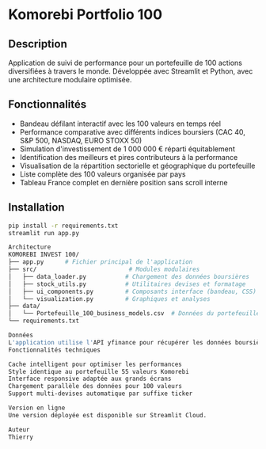 # Komorebi Portfolio 100

## Description
Application de suivi de performance pour un portefeuille de 100 actions diversifiées à travers le monde. Développée avec Streamlit et Python, avec une architecture modulaire optimisée.

## Fonctionnalités
- Bandeau défilant interactif avec les 100 valeurs en temps réel
- Performance comparative avec différents indices boursiers (CAC 40, S&P 500, NASDAQ, EURO STOXX 50)
- Simulation d'investissement de 1 000 000 € réparti équitablement
- Identification des meilleurs et pires contributeurs à la performance
- Visualisation de la répartition sectorielle et géographique du portefeuille
- Liste complète des 100 valeurs organisée par pays
- Tableau France complet en dernière position sans scroll interne

## Installation

```bash
pip install -r requirements.txt
streamlit run app.py

Architecture
KOMOREBI INVEST 100/
├── app.py      # Fichier principal de l'application
├── src/                          # Modules modulaires
│   ├── data_loader.py           # Chargement des données boursières
│   ├── stock_utils.py           # Utilitaires devises et formatage
│   ├── ui_components.py         # Composants interface (bandeau, CSS)
│   └── visualization.py         # Graphiques et analyses
├── data/
│   └── Portefeuille_100_business_models.csv  # Données du portefeuille
└── requirements.txt

Données
L'application utilise l'API yfinance pour récupérer les données boursières en temps réel avec une mise à jour automatique toutes les 60 secondes.
Fonctionnalités techniques

Cache intelligent pour optimiser les performances
Style identique au portefeuille 55 valeurs Komorebi
Interface responsive adaptée aux grands écrans
Chargement parallèle des données pour 100 valeurs
Support multi-devises automatique par suffixe ticker

Version en ligne
Une version déployée est disponible sur Streamlit Cloud.

Auteur 
Thierry